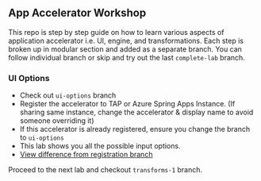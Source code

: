 ## App Accelerator Workshop
This repo is step by step guide on how to learn various aspects of application accelerator i.e. UI, engine, and transformations. Each step is broken up in modular section and added as a separate branch. You can follow individual branch or skip and try out the last `complete-lab` branch.

### UI Options
* Check out `ui-options` branch
* Register the accelerator to TAP or Azure Spring Apps Instance. (If sharing same instance, change the accelerator & display name to avoid someone overriding it)
* If this accelerator is already registered, ensure you change the branch to `ui-options`
* This lab shows you all the possible input options. 
* [View difference from registration branch](https://github.com/dipalpat/app-accelerator-workshop/compare/registration...ui-options)
  
Proceed to the next lab and checkout `transforms-1` branch.
